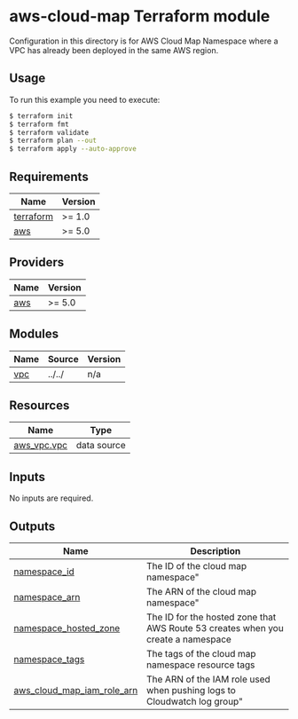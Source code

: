 # aws-cloud-map Terraform module

Configuration in this directory is for AWS Cloud Map Namespace where a VPC has
already been deployed in the same AWS region.

## Usage

To run this example you need to execute:

```bash
$ terraform init
$ terraform fmt
$ terraform validate
$ terraform plan --out
$ terraform apply --auto-approve
```

## Requirements

| Name | Version |
|------|---------|
| <a name="requirement_terraform"></a> [terraform](#requirement\_terraform) | >= 1.0 |
| <a name="requirement_aws"></a> [aws](#requirement\_aws) | >= 5.0 |

## Providers

| Name | Version |
|------|---------|
| <a name="provider_aws"></a> [aws](#provider\_aws) | >= 5.0 |

## Modules

| Name | Source | Version |
|------|--------|---------|
| <a name="module_namespace"></a> [vpc](#module\_vpc) | ../../ | n/a |No modules required.

## Resources

| Name | Type |
|------|------|
| [aws_vpc.vpc](https://registry.terraform.io/providers/hashicorp/aws/latest/docs/resources/default_vpc) | data source |

## Inputs

No inputs are required.

## Outputs

| Name | Description |
|------|-------------|
| <a name="output_namespace_id"></a> [namespace\_id](#output\_namespace\_id) | The ID of the cloud map namespace" |
| <a name="output_namespace_arn"></a> [namespace\_arn](#output\namespace\_arn) | The ARN of the cloud map namespace" |
| <a name="output_namespace_hosted_zone"></a> [namespace\_hosted\_zone](#output\_namespace\_hosted\_zone) | The ID for the hosted zone that AWS Route 53 creates when you create a namespace |
| <a name="output_namespace_tags"></a> [namespace\_tags](#output\namespace\_tags) | The tags of the cloud map namespace resource tags |
| <a name="output_aws_cloud_map_iam_role_arn"></a> [aws\_cloud\_map\_iam\_role\_arn](#output\_aws\_cloud\_map\_iam\_role\_arn) | The ARN of the IAM role used when pushing logs to Cloudwatch log group" |